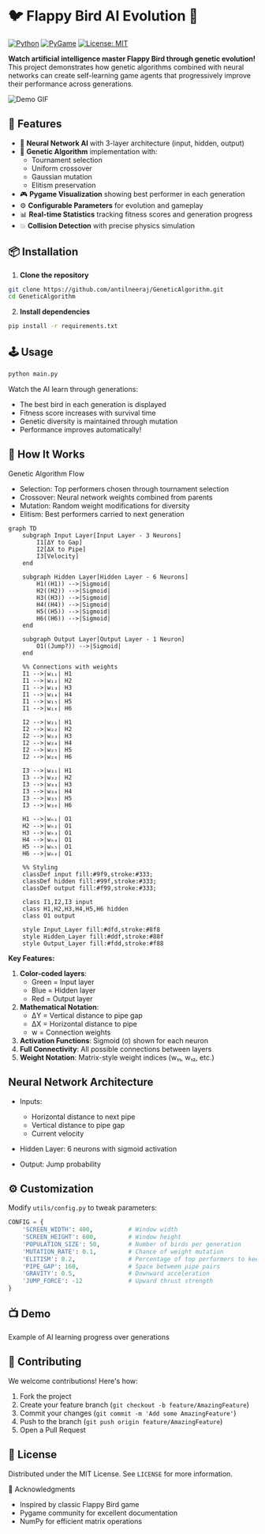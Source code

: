 # 🐦 Flappy Bird AI Evolution 🧬

[![Python](https://img.shields.io/badge/Python-3.8%2B-blue)](https://python.org)
[![PyGame](https://img.shields.io/badge/PyGame-2.1.3-green)](https://www.pygame.org)
[![License: MIT](https://img.shields.io/badge/License-MIT-yellow.svg)](https://opensource.org/licenses/MIT)

**Watch artificial intelligence master Flappy Bird through genetic evolution!** This project demonstrates how genetic algorithms combined with neural networks can create self-learning game agents that progressively improve their performance across generations.

![Demo GIF](https://media.giphy.com/media/v1.Y2lkPTc5MGI3NjExbHk4eGQ2M2t4dWZ1N3h3cHZ1aTk4eW9kbW0xZ3J6bmZ5bTJ2b3JvYiZlcD12MV9pbnRlcm5hbF9naWZfYnlfaWQmY3Q9Zw/3ohzdUbYJu1bkNm8ZW/giphy.gif)

## 🚀 Features

- 🧠 **Neural Network AI** with 3-layer architecture (input, hidden, output)
- 🧬 **Genetic Algorithm** implementation with:
  - Tournament selection
  - Uniform crossover
  - Gaussian mutation
  - Elitism preservation
- 🎮 **Pygame Visualization** showing best performer in each generation
- ⚙️ **Configurable Parameters** for evolution and gameplay
- 📊 **Real-time Statistics** tracking fitness scores and generation progress
- 💥 **Collision Detection** with precise physics simulation

## 📦 Installation

1. **Clone the repository**
```bash
git clone https://github.com/antilneeraj/GeneticAlgorithm.git
cd GeneticAlgorithm
```

2. **Install dependencies**
```bash
pip install -r requirements.txt
```

## 🕹️ Usage

```bash
python main.py
```
Watch the AI learn through generations:
- The best bird in each generation is displayed
- Fitness score increases with survival time
- Genetic diversity is maintained through mutation
- Performance improves automatically!

## 🧪 How It Works
Genetic Algorithm Flow
- Selection: Top performers chosen through tournament selection
- Crossover: Neural network weights combined from parents
- Mutation: Random weight modifications for diversity
- Elitism: Best performers carried to next generation

```mermaid
graph TD
    subgraph Input Layer[Input Layer - 3 Neurons]
        I1[ΔY to Gap]
        I2[ΔX to Pipe]
        I3[Velocity]
    end
    
    subgraph Hidden Layer[Hidden Layer - 6 Neurons]
        H1((H1)) -->|Sigmoid|
        H2((H2)) -->|Sigmoid|
        H3((H3)) -->|Sigmoid|
        H4((H4)) -->|Sigmoid|
        H5((H5)) -->|Sigmoid|
        H6((H6)) -->|Sigmoid|
    end
    
    subgraph Output Layer[Output Layer - 1 Neuron]
        O1((Jump?)) -->|Sigmoid|
    end
    
    %% Connections with weights
    I1 -->|w₁₁| H1
    I1 -->|w₁₂| H2
    I1 -->|w₁₃| H3
    I1 -->|w₁₄| H4
    I1 -->|w₁₅| H5
    I1 -->|w₁₆| H6
    
    I2 -->|w₂₁| H1
    I2 -->|w₂₂| H2
    I2 -->|w₂₃| H3
    I2 -->|w₂₄| H4
    I2 -->|w₂₅| H5
    I2 -->|w₂₆| H6
    
    I3 -->|w₃₁| H1
    I3 -->|w₃₂| H2
    I3 -->|w₃₃| H3
    I3 -->|w₃₄| H4
    I3 -->|w₃₅| H5
    I3 -->|w₃₆| H6
    
    H1 -->|wₕ₁| O1
    H2 -->|wₕ₂| O1
    H3 -->|wₕ₃| O1
    H4 -->|wₕ₄| O1
    H5 -->|wₕ₅| O1
    H6 -->|wₕ₆| O1
    
    %% Styling
    classDef input fill:#9f9,stroke:#333;
    classDef hidden fill:#99f,stroke:#333;
    classDef output fill:#f99,stroke:#333;
    
    class I1,I2,I3 input
    class H1,H2,H3,H4,H5,H6 hidden
    class O1 output
    
    style Input_Layer fill:#dfd,stroke:#8f8
    style Hidden_Layer fill:#ddf,stroke:#88f
    style Output_Layer fill:#fdd,stroke:#f88
```

**Key Features:**
1. **Color-coded layers**: 
   - Green = Input layer
   - Blue = Hidden layer
   - Red = Output layer
2. **Mathematical Notation**:
   - ΔY = Vertical distance to pipe gap
   - ΔX = Horizontal distance to pipe
   - w = Connection weights
3. **Activation Functions**: Sigmoid (σ) shown for each neuron
4. **Full Connectivity**: All possible connections between layers
5. **Weight Notation**: Matrix-style weight indices (w₁₁, w₁₂, etc.)

## Neural Network Architecture

- Inputs:
  - Horizontal distance to next pipe
  - Vertical distance to pipe gap
  - Current velocity

- Hidden Layer: 6 neurons with sigmoid activation
- Output: Jump probability

## ⚙️ Customization
Modify `utils/config.py` to tweak parameters:
```python
CONFIG = {
    'SCREEN_WIDTH': 400,          # Window width
    'SCREEN_HEIGHT': 600,         # Window height
    'POPULATION_SIZE': 50,        # Number of birds per generation
    'MUTATION_RATE': 0.1,         # Chance of weight mutation
    'ELITISM': 0.2,               # Percentage of top performers to keep
    'PIPE_GAP': 160,              # Space between pipe pairs
    'GRAVITY': 0.5,               # Downward acceleration
    'JUMP_FORCE': -12             # Upward thrust strength
}
```

## 📺 Demo
<To add a gif to show Generation Progress>
Example of AI learning progress over generations

## 🤝 Contributing
We welcome contributions! Here's how:

1. Fork the project
2. Create your feature branch (`git checkout -b feature/AmazingFeature`)
3. Commit your changes (`git commit -m 'Add some AmazingFeature'`)
4. Push to the branch (`git push origin feature/AmazingFeature`)
5. Open a Pull Request

## 📜 License
Distributed under the MIT License. See `LICENSE` for more information.

🙏 Acknowledgments
- Inspired by classic Flappy Bird game
- Pygame community for excellent documentation
- NumPy for efficient matrix operations
